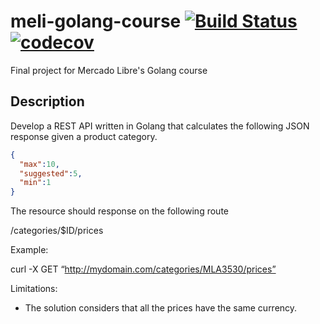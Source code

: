 # meli-golang-course [![Build Status](https://travis-ci.org/froasio/meli-golang-course.svg?branch=master)](https://travis-ci.org/froasio/meli-golang-course) [![codecov](https://codecov.io/gh/froasio/meli-golang-course/branch/master/graph/badge.svg)](https://codecov.io/gh/froasio/meli-golang-course)

Final project for Mercado Libre's Golang course

## Description
Develop a REST API written in Golang that calculates the following JSON response given a product category.
```json
{
  "max":10,
  "suggested":5,
  "min":1
}
```
The resource should response on the following route

/categories/$ID/prices

Example:

curl -X GET “http://mydomain.com/categories/MLA3530/prices”

Limitations:
- The solution considers that all the prices have the same currency.
